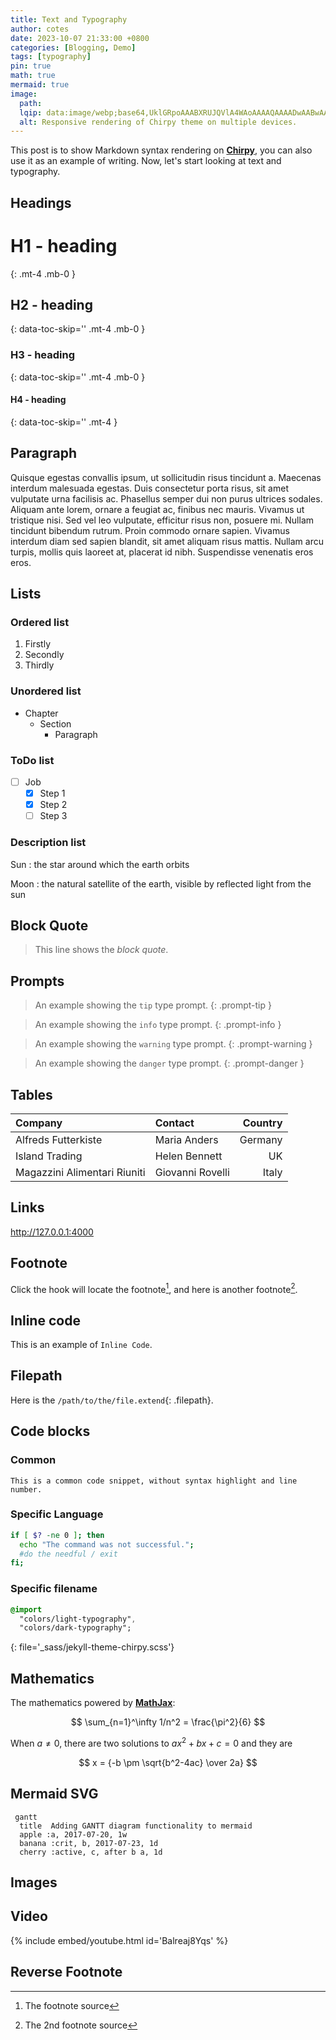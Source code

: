 ```yaml
---
title: Text and Typography
author: cotes
date: 2023-10-07 21:33:00 +0800
categories: [Blogging, Demo]
tags: [typography]
pin: true
math: true
mermaid: true
image:
  path: 
  lqip: data:image/webp;base64,UklGRpoAAABXRUJQVlA4WAoAAAAQAAAADwAABwAAQUxQSDIAAAARL0AmbZurmr57yyIiqE8oiG0bejIYEQTgqiDA9vqnsUSI6H+oAERp2HZ65qP/VIAWAFZQOCBCAAAA8AEAnQEqEAAIAAVAfCWkAALp8sF8rgRgAP7o9FDvMCkMde9PK7euH5M1m6VWoDXf2FkP3BqV0ZYbO6NA/VFIAAAA
  alt: Responsive rendering of Chirpy theme on multiple devices.
---
```


This post is to show Markdown syntax rendering on [**Chirpy**](https://github.com/cotes2020/jekyll-theme-chirpy/fork), you can also use it as an example of writing. Now, let's start looking at text and typography.

## Headings

# H1 - heading
{: .mt-4 .mb-0 }

## H2 - heading
{: data-toc-skip='' .mt-4 .mb-0 }

### H3 - heading
{: data-toc-skip='' .mt-4 .mb-0 }

#### H4 - heading
{: data-toc-skip='' .mt-4 }

## Paragraph

Quisque egestas convallis ipsum, ut sollicitudin risus tincidunt a. Maecenas interdum malesuada egestas. Duis consectetur porta risus, sit amet vulputate urna facilisis ac. Phasellus semper dui non purus ultrices sodales. Aliquam ante lorem, ornare a feugiat ac, finibus nec mauris. Vivamus ut tristique nisi. Sed vel leo vulputate, efficitur risus non, posuere mi. Nullam tincidunt bibendum rutrum. Proin commodo ornare sapien. Vivamus interdum diam sed sapien blandit, sit amet aliquam risus mattis. Nullam arcu turpis, mollis quis laoreet at, placerat id nibh. Suspendisse venenatis eros eros.

## Lists

### Ordered list

1. Firstly
2. Secondly
3. Thirdly

### Unordered list

- Chapter
  + Section
    * Paragraph

### ToDo list

- [ ] Job
  + [x] Step 1
  + [x] Step 2
  + [ ] Step 3

### Description list

Sun
: the star around which the earth orbits

Moon
: the natural satellite of the earth, visible by reflected light from the sun

## Block Quote

> This line shows the _block quote_.

## Prompts

> An example showing the `tip` type prompt.
{: .prompt-tip }

> An example showing the `info` type prompt.
{: .prompt-info }

> An example showing the `warning` type prompt.
{: .prompt-warning }

> An example showing the `danger` type prompt.
{: .prompt-danger }

## Tables

| Company                      | Contact          | Country |
|:-----------------------------|:-----------------|--------:|
| Alfreds Futterkiste          | Maria Anders     | Germany |
| Island Trading               | Helen Bennett    | UK      |
| Magazzini Alimentari Riuniti | Giovanni Rovelli | Italy   |

## Links

<http://127.0.0.1:4000>

## Footnote

Click the hook will locate the footnote[^footnote], and here is another footnote[^fn-nth-2].

## Inline code

This is an example of `Inline Code`.

## Filepath

Here is the `/path/to/the/file.extend`{: .filepath}.

## Code blocks

### Common

```
This is a common code snippet, without syntax highlight and line number.
```

### Specific Language

```bash
if [ $? -ne 0 ]; then
  echo "The command was not successful.";
  #do the needful / exit
fi;
```

### Specific filename

```sass
@import
  "colors/light-typography",
  "colors/dark-typography";
```
{: file='_sass/jekyll-theme-chirpy.scss'}

## Mathematics

The mathematics powered by [**MathJax**](https://www.mathjax.org/):

$$ \sum_{n=1}^\infty 1/n^2 = \frac{\pi^2}{6} $$

When $a \ne 0$, there are two solutions to $ax^2 + bx + c = 0$ and they are

$$ x = {-b \pm \sqrt{b^2-4ac} \over 2a} $$

## Mermaid SVG

```mermaid
 gantt
  title  Adding GANTT diagram functionality to mermaid
  apple :a, 2017-07-20, 1w
  banana :crit, b, 2017-07-23, 1d
  cherry :active, c, after b a, 1d
```

## Images

## Video

{% include embed/youtube.html id='Balreaj8Yqs' %}

## Reverse Footnote

[^footnote]: The footnote source
[^fn-nth-2]: The 2nd footnote source
